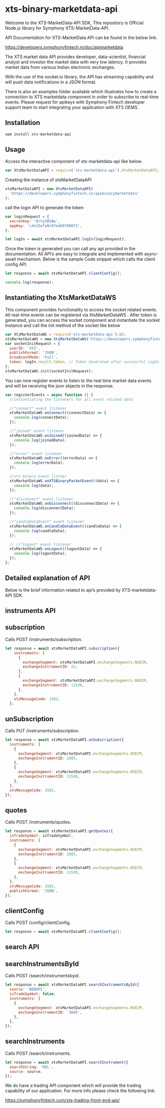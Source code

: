 # xts-binary-marketdata-api

Welcome to the XTS-MarketData-API SDK, This repository is Official Node.js library for Symphony XTS-MarketData-API.

API Documentation for XTS-MarketData API can be found in the below link.

https://developers.symphonyfintech.in/doc/apimarketdata

The XTS market data API provides developer, data-scientist, financial analyst and investor the market data with very low latency.
It provides market data from various Indian electronic exchanges.

With the use of the socket.io library, the API has streaming capability and will push data notifications in a JSON format.

There is also an examples folder available which illustrates how to create a connection to XTS marketdata component in order to subscribe to real-time events.
Please request for apikeys with Symphony Fintech developer support team to start integrating your application with XTS OEMS.

## Installation

```bash
npm install xts-marketdata-api
```

## Usage

Access the interactive component of xts-marketdata-api like below.

```js
var XtsMarketDataAPI = require('xts-marketdata-api').XtsMarketDataAPI;
```

Creating the instance of xtsMarketDataAPI

```js
xtsMarketDataAPI = new XtsMarketDataAPI(
  'https://developers.symphonyfintech.in/apibinarymarketdata'
);
```

call the login API to generate the token

```js
var loginRequest = {
  secretKey: 'Drty585#w',
  appKey: 'c4e15efa9c97e489f80873',
};

let logIn = await xtsMarketDataAPI.logIn(loginRequest);
```

Once the token is generated you can call any api provided in the documentation. All API’s are easy to integrate and implemented with async-await mechanism.
Below is the sample Code snippet which calls the client config API.

```js
let response = await xtsMarketDataAPI.clientConfig();

console.log(response);
```

## Instantiating the XtsMarketDataWS

This component provides functionality to access the socket related events. All real-time events can be registered via XtsMarketDataWS .
After token is generated, you can access the socket component and instantiate the socket Instance and call the init method of the socket like below

```js
var XtsMarketDataWS = require('xts-marketdata-api').WS;
xtsMarketDataWS = new XtsMarketDataWS('https://developers.symphonyfintech.in/apibinarymarketdata');
var socketInitRequest = {
  userID: 'XYZ',
  publishFormat: 'JSON',
  broadcastMode: 'Full',
  token: logIn.result.token, // Token Generated after successful LogIn
};
xtsMarketDataWS.init(socketInitRequest);
```

You can now register events to listen to the real time market data events and will be receiving the json objects in the response.

```js
var registerEvents = async function () {
  //instantiating the listeners for all event related data

  //"connect" event listener
  xtsMarketDataWS.onConnect((connectData) => {
    console.log(connectData);
  });

  //"joined" event listener
  xtsMarketDataWS.onJoined((joinedData) => {
    console.log(joinedData);
  });

  //"error" event listener
  xtsMarketDataWS.onError((errorData) => {
    console.log(errorData);
  });

  //xts-binary-event listner
  xtsMarketDataWS.onXTSBinaryPacketEvent((data) => {
    console.log(data);
  });

  //"disconnect" event listener
  xtsMarketDataWS.onDisconnect((disconnectData) => {
    console.log(disconnectData);
  });

  //"candleDataEvent" event listener
  xtsMarketDataWS.onCandleDataEvent((candleData) => {
    console.log(candleData);
  });

  // //"logout" event listener
  xtsMarketDataWS.onLogout((logoutData) => {
    console.log(logoutData);
  });
};

```

## Detailed explanation of API

Below is the brief information related to api’s provided by XTS-marketdata-API SDK.

## instruments API

## subscription

Calls POST /instruments/subscription.

```js
let response = await xtsMarketDataAPI.subscription({
    instruments: [
      {
        exchangeSegment: xtsMarketDataAPI.exchangeSegments.NSECM,
        exchangeInstrumentID: 22,
      },
      {
        exchangeSegment: xtsMarketDataAPI.exchangeSegments.NSECM,
        exchangeInstrumentID: 11536,
      },
    ],
    xtsMessageCode: 1502,
  };
```

## unSubscription

Calls PUT /instruments/subscription.

```js
let response = await xtsMarketDataAPI.unSubscription({
  instruments: [
    {
      exchangeSegment: xtsMarketDataAPI.exchangeSegments.NSECM,
      exchangeInstrumentID: 2885,
    },
    {
      exchangeSegment: xtsMarketDataAPI.exchangeSegments.NSECM,
      exchangeInstrumentID: 11536,
    },
  ],
  xtsMessageCode: 1502,
});
```

## quotes

Calls POST /instruments/quotes.

```js
let response = await xtsMarketDataAPI.getQuotes({
  isTradeSymbol: isTradeSymbol,
  instruments: [
    {
      exchangeSegment: xtsMarketDataAPI.exchangeSegments.NSECM,
      exchangeInstrumentID: 2885,
    },
    {
      exchangeSegment: xtsMarketDataAPI.exchangeSegments.NSECM,
      exchangeInstrumentID: 11536,
    },
  ],
  xtsMessageCode: 1502,
  publishFormat: 'JSON',
});
```

## clientConfig

Calls POST /config/clientConfig.

```js
let response = await xtsMarketDataAPI.clientConfig();
```

## search API

## searchInstrumentsById

Calls POST /search/instrumentsbyid.

```js
let response = await xtsMarketDataAPI.searchInstrumentsById({
  source: 'WEBAPI',
  isTradeSymbol: false,
  instruments: [
    {
      exchangeSegment: xtsMarketDataAPI.exchangeSegments.NSECM,
      exchangeInstrumentID: '3045',
    },
  ],
});
```

## searchInstruments

Calls POST /search/instruments.

```js
let response = await xtsMarketDataAPI.searchInstrument({
  searchString: 'REL',
  source: source,
});
```

We do have a trading API component which will provide the trading capability of our application. For more info please check the following link.

https://symphonyfintech.com/xts-trading-front-end-api/
